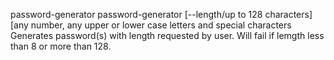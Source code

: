 password-generator 
password-generator [--length/up to 128 characters] [any number, any upper or lower case letters and special characters
Generates <n> password(s) with length requested by user<len>.
Will fail if lemgth less than 8 or more than 128.
  
  
